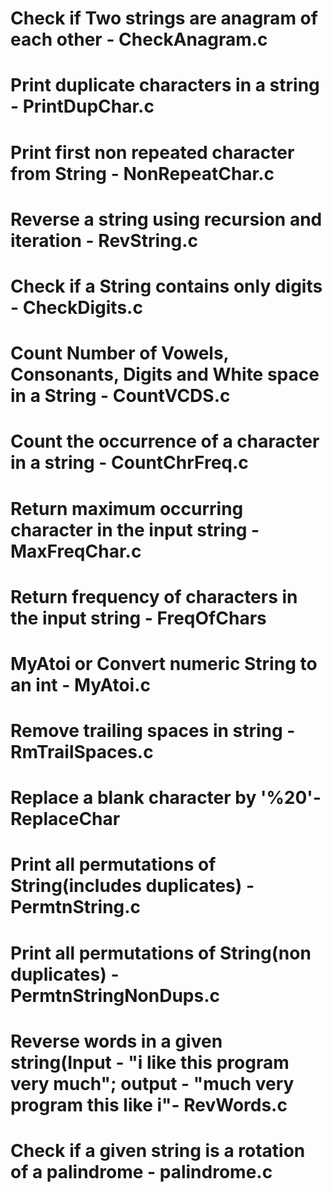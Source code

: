# Check if Two strings are anagram of each other - CheckAnagram.c
# Print duplicate characters in a string - PrintDupChar.c
# Print first non repeated character from String - NonRepeatChar.c
# Reverse a string using recursion and iteration - RevString.c
# Check if a String contains only digits - CheckDigits.c
# Count Number of Vowels, Consonants, Digits and White space in a String - CountVCDS.c
# Count the occurrence of a character in a string - CountChrFreq.c
# Return maximum occurring character in the input string - MaxFreqChar.c
# Return frequency of characters in the input string - FreqOfChars
# MyAtoi or Convert numeric String to an int - MyAtoi.c
# Remove trailing spaces in string - RmTrailSpaces.c
# Replace a blank character by '%20'- ReplaceChar
# Print all permutations of String(includes duplicates) - PermtnString.c
# Print all permutations of String(non duplicates) - PermtnStringNonDups.c
# Reverse words in a given string(Input - "i like this program very much"; output - "much very program this like i"- RevWords.c
# Check if a given string is a rotation of a palindrome - palindrome.c
